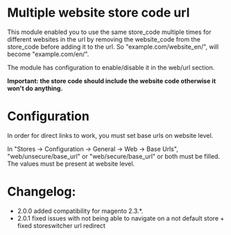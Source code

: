 # Multiple website store code url
This module enabled you to use the same store_code multiple times for different websites in the url by removing the website_code from the store_code before adding it to the url. So "example.com/website_en/", will become "example.com/en/".

The module has configuration to enable/disable it in the web/url section.
 
**Important: the store code should include the website code otherwise it won't do anything.**

# Configuration
In order for direct links to work, you must set base urls on website level.

In "Stores -> Configuration -> General -> Web -> Base Urls", "web/unsecure/base_url" or "web/secure/base_url" or both must be filled.
The values must be present at website level.

# Changelog:
- 2.0.0 added compatibility for magento 2.3.*.
- 2.0.1 fixed issues with not being able to navigate on a not default store + fixed storeswitcher url redirect
